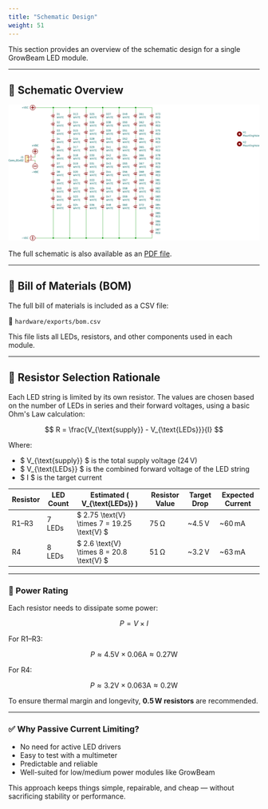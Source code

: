 ```yaml
---
title: "Schematic Design"
weight: 51
---
```


This section provides an overview of the schematic design for a single GrowBeam LED module.

---

## 📐 Schematic Overview

![Schematic](../assets/schematic.svg)

The full schematic is also available as an [PDF file](https://github.com/eiaro/growbeam/blob/main/hardware/exports/schematic.pdf).

---

## 🧾 Bill of Materials (BOM)

The full bill of materials is included as a CSV file:

📄 `hardware/exports/bom.csv`

This file lists all LEDs, resistors, and other components used in each module.

---

## 📏 Resistor Selection Rationale

Each LED string is limited by its own resistor. The values are chosen based on the number of LEDs in series and their forward voltages, using a basic Ohm's Law calculation:

$$
R = \frac{V_{\text{supply}} - V_{\text{LEDs}}}{I}
$$

Where:
- $ V_{\text{supply}} $ is the total supply voltage (24 V)
- $ V_{\text{LEDs}} $ is the combined forward voltage of the LED string
- $ I $ is the target current

| Resistor | LED Count | Estimated \( V_{\text{LEDs}} \) | Resistor Value | Target Drop | Expected Current |
|----------|-----------|-------------------------------|----------------|-------------|------------------|
| R1–R3    | 7 LEDs    | $ 2.75 \text{V} \times 7 = 19.25 \text{V} $ | 75 Ω         | ~4.5 V      | ~60 mA           |
| R4       | 8 LEDs    | $ 2.6 \text{V} \times 8 = 20.8 \text{V} $  | 51 Ω         | ~3.2 V      | ~63 mA           |

---

### 🔧 Power Rating

Each resistor needs to dissipate some power:

$$
P = V \times I
$$

For R1–R3:

$$
P \approx 4.5 \text{V} \times 0.06 \text{A} \approx 0.27 \text{W}
$$

For R4:

$$
P \approx 3.2 \text{V} \times 0.063 \text{A} \approx 0.2 \text{W}
$$

To ensure thermal margin and longevity, **0.5 W resistors** are recommended.

---

### ✅ Why Passive Current Limiting?

- No need for active LED drivers
- Easy to test with a multimeter
- Predictable and reliable
- Well-suited for low/medium power modules like GrowBeam

This approach keeps things simple, repairable, and cheap — without sacrificing stability or performance.
